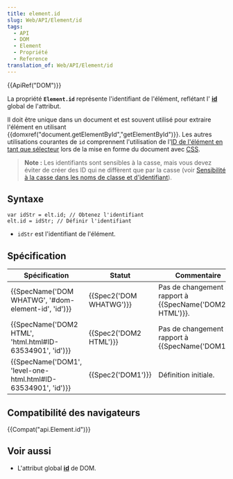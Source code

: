 ```yaml
---
title: element.id
slug: Web/API/Element/id
tags:
  - API
  - DOM
  - Element
  - Propriété
  - Reference
translation_of: Web/API/Element/id
---
```

{{ApiRef("DOM")}}

La propriété **`Element.id`** représente l'identifiant de l'élément, reflétant l' **[id](/fr/docs/Web/HTML/Attributs_universels/id)** global de l'attribut.

Il doit être unique dans un document et est souvent utilisé pour extraire l'élément en utilisant {{domxref("document.getElementById","getElementById")}}. Les autres utilisations courantes de `id` comprennent l'utilisation de l'[ID de l'élément en tant que sélecteur](/fr/docs/Web/CSS/S%C3%A9lecteurs_d_ID) lors de la mise en forme du document avec [CSS](/fr/docs/Web/CSS).

> **Note :** Les identifiants sont sensibles à la casse, mais vous devez éviter de créer des ID qui ne diffèrent que par la casse (voir [Sensibilité à la casse dans les noms de classe et d'identifiant](/fr/docs/Archive/Case_Sensitivity_in_class_and_id_Names)).

## Syntaxe

    var idStr = elt.id; // Obtenez l'identifiant
    elt.id = idStr; // Définir l'identifiant

- `idStr` est l'identifiant de l'élément.

## Spécification

| Spécification                                                                    | Statut                           | Commentaire                                                       |
| -------------------------------------------------------------------------------- | -------------------------------- | ----------------------------------------------------------------- |
| {{SpecName('DOM WHATWG', '#dom-element-id', 'id')}}             | {{Spec2('DOM WHATWG')}} | Pas de changement par rapport à {{SpecName('DOM2 HTML')}}. |
| {{SpecName('DOM2 HTML', 'html.html#ID-63534901', 'id')}}     | {{Spec2('DOM2 HTML')}}     | Pas de changement par rapport à {{SpecName('DOM1')}}.     |
| {{SpecName('DOM1', 'level-one-html.html#ID-63534901', 'id')}} | {{Spec2('DOM1')}}         | Définition initiale.                                              |

## Compatibilité des navigateurs

{{Compat("api.Element.id")}}

## Voir aussi

- L'attribut global [**id**](/fr/docs/Web/HTML/Attributs_universels/id) de DOM.
